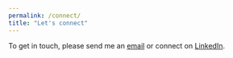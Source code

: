 ```yaml
---
permalink: /connect/
title: "Let's connect"
---
```


To get in touch, please send me an <a href="mailto:j3ffdick@gmail.com">email</a> or connect on <a href="https://www.linkedin.com/in/jeffrey-m-dick/">LinkedIn</a>.

